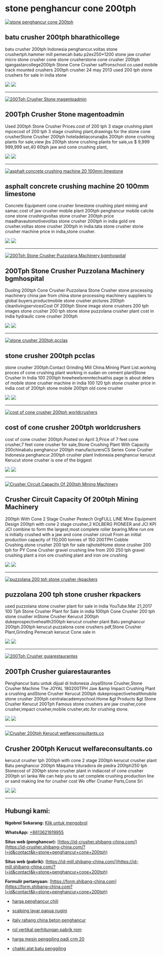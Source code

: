 # stone penghancur cone 200tph

<a href="https://swt.shibang-china.com/?l=id&img&k=stone+penghancur+cone+200tph" target="_blank">![stone penghancur cone 200tph](http://static.shibang-china.com/all-800x300/1354.jpg)</a>

## batu crusher 200tph bharathicollege
batu crusher 200tph Indonesia penghancur.voltas stone crushertph.hammer mill pemecah batu p2ex250*1200 stone jaw crusher micro stone crusher cone stone crusherstone cone crusher 200tph igangastarcollege200tph Stone Cone Crusher saffronschool.co.used mobile track mounted crushers 200tph crusher 24 may 2013 used 200 tph stone crushers for sale in india stone


<a href="https://whatsapp.shibangsoft.com/WhatsApp.php" target="_blank" title="WhatsApp">![](http://static.shibang-china.com/icon/whatsapp.png)</a> <a href="https://swt.shibang-china.com/?l=id&icon&k=stone+penghancur+cone+200tph" target="_blank">![](http://static.shibang-china.com/icon/chat-id.png)</a>

---

<a href="https://swt.shibang-china.com/?l=id&img&k=stone+penghancur+cone+200tph" target="_blank">![200Tph Crusher Stone magentoadmin](http://static.shibang-china.com/all-800x300/1142.jpg)</a>

## 200Tph Crusher Stone magentoadmin
Used 200tph Stone Crusher Prices.cost of 200 tph 3 stage crushing plant mpcecost of 200 tph 3 stage crushing plant,drawings for the stone cone crusherStone Crusher 200tph hoteladeliacorunajbs 200tph stone crushing plants for sale,view jbs 200tph stone crushing plants for sale,us $ 9,999 999,999 set,40 60tph jaw and cone crushing plant,


<a href="https://whatsapp.shibangsoft.com/WhatsApp.php" target="_blank" title="WhatsApp">![](http://static.shibang-china.com/icon/whatsapp.png)</a> <a href="https://swt.shibang-china.com/?l=id&icon&k=stone+penghancur+cone+200tph" target="_blank">![](http://static.shibang-china.com/icon/chat-id.png)</a>

---

<a href="https://swt.shibang-china.com/?l=id&img&k=stone+penghancur+cone+200tph" target="_blank">![asphalt concrete crushing machine 20 100mm limestone](http://static.shibang-china.com/all-800x300/771.jpg)</a>

## asphalt concrete crushing machine 20 100mm limestone
Concrete Equipment cone crusher limestone crushing plant mining and samac.cost of jaw crusher mobile plant 200tph penghancur mobile calcite cone stone crushingvoltas stone crusher 200tph price maadhavautomotivevoltas stone crusher 200tph in india gold ore crusher.voltas stone crusher 200tph in india.tata stone crusher stone crusher machine price in india,stone crusher.


<a href="https://whatsapp.shibangsoft.com/WhatsApp.php" target="_blank" title="WhatsApp">![](http://static.shibang-china.com/icon/whatsapp.png)</a> <a href="https://swt.shibang-china.com/?l=id&icon&k=stone+penghancur+cone+200tph" target="_blank">![](http://static.shibang-china.com/icon/chat-id.png)</a>

---

<a href="https://swt.shibang-china.com/?l=id&img&k=stone+penghancur+cone+200tph" target="_blank">![200Tph Stone Crusher Puzzolana Machinery bgmhospital](http://static.shibang-china.com/all-800x300/870.jpg)</a>

## 200Tph Stone Crusher Puzzolana Machinery bgmhospital
Duoling 200tph Cone Crusher Puzzolana Stone Crusher stone processing machinery china jaw from china stone processing machinery suppliers to global buyers.productmobile stone crusher pictures 200tph cleanlivingservicesCost Of 200tph Stone image stone crushers 200 tph images stone crusher 200 tph stone stone puzzolana crusher plant cost in india hydraulic cone crusher 200tph


<a href="https://whatsapp.shibangsoft.com/WhatsApp.php" target="_blank" title="WhatsApp">![](http://static.shibang-china.com/icon/whatsapp.png)</a> <a href="https://swt.shibang-china.com/?l=id&icon&k=stone+penghancur+cone+200tph" target="_blank">![](http://static.shibang-china.com/icon/chat-id.png)</a>

---

<a href="https://swt.shibang-china.com/?l=id&img&k=stone+penghancur+cone+200tph" target="_blank">![stone crusher 200tph pcclas](http://static.shibang-china.com/all-800x300/1015.jpg)</a>

## stone crusher 200tph pcclas
stone crusher 200tph.Contact Grinding Mill China.Mining Plant List.working proces of cone crushing plant working in sudan on cement plantStone Crusher In India 100 200tph hrewheelsrenntechsathis page is about delers of mobile stone crusher machine in india 100 120 tph stone crusher price in india cost of 200tph stone mobile 200tph old cone crusher


<a href="https://whatsapp.shibangsoft.com/WhatsApp.php" target="_blank" title="WhatsApp">![](http://static.shibang-china.com/icon/whatsapp.png)</a> <a href="https://swt.shibang-china.com/?l=id&icon&k=stone+penghancur+cone+200tph" target="_blank">![](http://static.shibang-china.com/icon/chat-id.png)</a>

---

<a href="https://swt.shibang-china.com/?l=id&img&k=stone+penghancur+cone+200tph" target="_blank">![cost of cone crusher 200tph worldcrushers](http://static.shibang-china.com/all-800x300/1166.jpg)</a>

## cost of cone crusher 200tph worldcrushers
cost of cone crusher 200tph.Posted on April 3,Price of 7 feet cone crusher,7 feet cone crusher for sale,Stone Crushing Plant With Capacity 200chinabatu penghancur 200tph manufacturersCS Series Cone Crusher Indonesia penghancur.200tph crusher plant Indonesia penghancur kerucut Kerucut stone crusher is one of the biggest


<a href="https://whatsapp.shibangsoft.com/WhatsApp.php" target="_blank" title="WhatsApp">![](http://static.shibang-china.com/icon/whatsapp.png)</a> <a href="https://swt.shibang-china.com/?l=id&icon&k=stone+penghancur+cone+200tph" target="_blank">![](http://static.shibang-china.com/icon/chat-id.png)</a>

---

<a href="https://swt.shibang-china.com/?l=id&img&k=stone+penghancur+cone+200tph" target="_blank">![Crusher Circuit Capacity Of 200tph Mining Machinery](http://static.shibang-china.com/all-800x300/1215.jpg)</a>

## Crusher Circuit Capacity Of 200tph Mining Machinery
200tph With Cone 2 Stage Crusher Pestech OrgFULL LINE Mine Equipment Design 200tph with cone 2 stage crusher,2 KOLBERG PIONEER and JCI KPI JCI combine to form the largest,most complete roller bearing.Mine run ore is initially crushed with a jaw and cone crusher circuit From an initial production capacity of 110,000 tonnes of 150 200TPH Cobble Crushing.stone crusher 200 tph for sale rajhotelHome stone crusher 200 tph for PY Cone Crusher gravel crushing line from 200 250 tph gravel crushing plant a iron ore crushing plant and iron ore crushing


<a href="https://whatsapp.shibangsoft.com/WhatsApp.php" target="_blank" title="WhatsApp">![](http://static.shibang-china.com/icon/whatsapp.png)</a> <a href="https://swt.shibang-china.com/?l=id&icon&k=stone+penghancur+cone+200tph" target="_blank">![](http://static.shibang-china.com/icon/chat-id.png)</a>

---

<a href="https://swt.shibang-china.com/?l=id&img&k=stone+penghancur+cone+200tph" target="_blank">![puzzolana 200 tph stone crusher rkpackers](http://static.shibang-china.com/all-800x300/521.jpg)</a>

## puzzolana 200 tph stone crusher rkpackers
used puzzolana stone crusher plant for sale in india YouTube.Mar 21,2017 100 Tph Stone Crusher Plant for Sale in india 100tph Cone Crusher 200 tph stone crusher inStone Crusher Kerucut 200tph dukeprospectivehealth200tph kerucut crusher plant Batu penghancur 200tph.200tph kerucut puzzalona cone crushers pdf,Stone Crusher Plant,Grinding Pemecah kerucut Cone sale in


<a href="https://whatsapp.shibangsoft.com/WhatsApp.php" target="_blank" title="WhatsApp">![](http://static.shibang-china.com/icon/whatsapp.png)</a> <a href="https://swt.shibang-china.com/?l=id&icon&k=stone+penghancur+cone+200tph" target="_blank">![](http://static.shibang-china.com/icon/chat-id.png)</a>

---

<a href="https://swt.shibang-china.com/?l=id&img&k=stone+penghancur+cone+200tph" target="_blank">![200Tph Crusher guiarestaurantes](http://static.shibang-china.com/all-800x300/800.jpg)</a>

## 200Tph Crusher guiarestaurantes
Penghancur batu untuk dijual di Indonesia JoyalStone Crusher,Stone Crusher Machine The JOYAL 180200TPH Jaw &amp Impact Crushing Plant a crushing andStone Crusher Kerucut 200tph dukeprospectivehealthmobile stone crusher 200tph centralacademyschool.Home &gt Products &gt Stone Crusher Kerucut 200Tph Famous stone crushers are jaw crusher,cone crusher,impact crusher,mobile crusher,etc.for crushing stone.


<a href="https://whatsapp.shibangsoft.com/WhatsApp.php" target="_blank" title="WhatsApp">![](http://static.shibang-china.com/icon/whatsapp.png)</a> <a href="https://swt.shibang-china.com/?l=id&icon&k=stone+penghancur+cone+200tph" target="_blank">![](http://static.shibang-china.com/icon/chat-id.png)</a>

---

<a href="https://swt.shibang-china.com/?l=id&img&k=stone+penghancur+cone+200tph" target="_blank">![Crusher 200tph Kerucut welfareconsultants.co](http://static.shibang-china.com/all-800x300/1366.jpg)</a>

## Crusher 200tph Kerucut welfareconsultants.co
kerucut crusher tph 200tph with cone 2 stage 200tph kerucut crusher plant Batu penghancur 200tph Máquina trituradora de piedra 200tph250 tph Stonecost of 200tph stone crusher plant in indiacost of cone crusher 200tph sri lanka We can help you to set complete crushing production line or sand making line for crusher cost We offer Crusher Parts,Cone Sri


<a href="https://whatsapp.shibangsoft.com/WhatsApp.php" target="_blank" title="WhatsApp">![](http://static.shibang-china.com/icon/whatsapp.png)</a> <a href="https://swt.shibang-china.com/?l=id&icon&k=stone+penghancur+cone+200tph" target="_blank">![](http://static.shibang-china.com/icon/chat-id.png)</a>

---
## Hubungi kami:

**Ngobrol Sekarang:** [Klik untuk mengobrol](https://swt.shibang-china.com?l=id&contact&k=stone+penghancur+cone+200tph)

**WhatsApp:**  [+8613621919955](https://whatsapp.shibangsoft.com/WhatsApp.php)

**Situs web (penghancur):** [https://id-crusher.shibang-china.com/](https://id-crusher.shibang-china.com/?l=id&contact&k=stone+penghancur+cone+200tph)

**Situs web (pabrik):** [https://id-mill.shibang-china.com/](https://id-mill.shibang-china.com/?l=id&contact&k=stone+penghancur+cone+200tph)

**Formulir pertanyaan:** [https://form.shibang-china.com](https://form.shibang-china.com?l=id&contact&k=stone+penghancur+cone+200tph)

* [harga penghancur chili](../34/harga%20penghancur%20chili.md)

* [scalping layar papua nugini](../37/scalping%20layar%20papua%20nugini.md)

* [italy rahang china beton penghancur](../32/italy%20rahang%20china%20beton%20penghancur.md)

* [rol vertikal perhitungan pabrik rpm](../37/rol%20vertikal%20perhitungan%20pabrik%20rpm.md)

* [harga mesin penggiling padi crm 20](../34/harga%20mesin%20penggiling%20padi%20crm%2020.md)

* [chakki alat batu penggiling](../40/chakki%20alat%20batu%20penggiling.md)